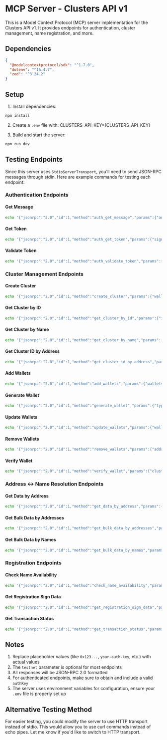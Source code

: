 # MCP Server - Clusters API v1

This is a Model Context Protocol (MCP) server implementation for the Clusters API v1. It provides endpoints for authentication, cluster management, name registration, and more.

## Dependencies

```json
{
  "@modelcontextprotocol/sdk": "^1.7.0",
  "dotenv": "^16.4.7",
  "zod": "^3.24.2"
}
```

## Setup

1. Install dependencies:
```bash
npm install
```

2. Create a `.env` file with: CLUSTERS_API_KEY={CLUSTERS_API_KEY}

3. Build and start the server:
```bash
npm run dev
```

## Testing Endpoints

Since this server uses `StdioServerTransport`, you'll need to send JSON-RPC messages through stdin. Here are example commands for testing each endpoint:

### Authentication Endpoints

#### Get Message
```bash
echo '{"jsonrpc":"2.0","id":1,"method":"auth_get_message","params":{"address":"0x123...","chainId":1,"nonce":"abc123"}}' | node dist/index.js
```

#### Get Token
```bash
echo '{"jsonrpc":"2.0","id":1,"method":"auth_get_token","params":{"signature":"0x123...","signingDate":"2024-03-21","type":"evm","wallet":"0x123..."}}' | node dist/index.js
```

#### Validate Token
```bash
echo '{"jsonrpc":"2.0","id":1,"method":"auth_validate_token","params":{"authKey":"your-auth-key"}}' | node dist/index.js
```

### Cluster Management Endpoints

#### Create Cluster
```bash
echo '{"jsonrpc":"2.0","id":1,"method":"create_cluster","params":{"wallets":[{"address":"0x123...","name":"MyWallet","isPrivate":false}],"authKey":"your-auth-key","testnet":false}}' | node dist/index.js
```

#### Get Cluster by ID
```bash
echo '{"jsonrpc":"2.0","id":1,"method":"get_cluster_by_id","params":{"id":"cluster-id","testnet":false}}' | node dist/index.js
```

#### Get Cluster by Name
```bash
echo '{"jsonrpc":"2.0","id":1,"method":"get_cluster_by_name","params":{"name":"cluster-name","testnet":false}}' | node dist/index.js
```

#### Get Cluster ID by Address
```bash
echo '{"jsonrpc":"2.0","id":1,"method":"get_cluster_id_by_address","params":{"address":"0x123...","testnet":false}}' | node dist/index.js
```

#### Add Wallets
```bash
echo '{"jsonrpc":"2.0","id":1,"method":"add_wallets","params":{"wallets":[{"address":"0x123...","name":"NewWallet","isPrivate":false}],"authKey":"your-auth-key","testnet":false}}' | node dist/index.js
```

#### Generate Wallet
```bash
echo '{"jsonrpc":"2.0","id":1,"method":"generate_wallet","params":{"type":"evm","name":"NewWallet","isPrivate":false,"authKey":"your-auth-key","testnet":false}}' | node dist/index.js
```

#### Update Wallets
```bash
echo '{"jsonrpc":"2.0","id":1,"method":"update_wallets","params":{"wallets":[{"address":"0x123...","name":"UpdatedName"}],"authKey":"your-auth-key","testnet":false}}' | node dist/index.js
```

#### Remove Wallets
```bash
echo '{"jsonrpc":"2.0","id":1,"method":"remove_wallets","params":{"addresses":["0x123..."],"authKey":"your-auth-key","testnet":false}}' | node dist/index.js
```

#### Verify Wallet
```bash
echo '{"jsonrpc":"2.0","id":1,"method":"verify_wallet","params":{"clusterId":"cluster-id","authKey":"your-auth-key","testnet":false}}' | node dist/index.js
```

### Address ↔ Name Resolution Endpoints

#### Get Data by Address
```bash
echo '{"jsonrpc":"2.0","id":1,"method":"get_data_by_address","params":{"address":"0x123...","testnet":false}}' | node dist/index.js
```

#### Get Bulk Data by Addresses
```bash
echo '{"jsonrpc":"2.0","id":1,"method":"get_bulk_data_by_addresses","params":{"addresses":["0x123...","0x456..."],"testnet":false}}' | node dist/index.js
```

#### Get Bulk Data by Names
```bash
echo '{"jsonrpc":"2.0","id":1,"method":"get_bulk_data_by_names","params":{"names":[{"name":"name1"}],"testnet":false}}' | node dist/index.js
```

### Registration Endpoints

#### Check Name Availability
```bash
echo '{"jsonrpc":"2.0","id":1,"method":"check_name_availability","params":{"names":["name1","name2"]}}' | node dist/index.js
```

#### Get Registration Sign Data
```bash
echo '{"jsonrpc":"2.0","id":1,"method":"get_registration_sign_data","params":{"network":"1","sender":"0x123...","names":[{"name":"name1","amountWei":"1000000000000000000"}],"referralClusterId":"optional-id","testnet":false}}' | node dist/index.js
```

#### Get Transaction Status
```bash
echo '{"jsonrpc":"2.0","id":1,"method":"get_transaction_status","params":{"txHash":"0x123..."}}' | node dist/index.js
```

## Notes

1. Replace placeholder values (like `0x123...`, `your-auth-key`, etc.) with actual values
2. The `testnet` parameter is optional for most endpoints
3. All responses will be JSON-RPC 2.0 formatted
4. For authenticated endpoints, make sure to obtain and include a valid `authKey`
5. The server uses environment variables for configuration, ensure your `.env` file is properly set up

## Alternative Testing Method

For easier testing, you could modify the server to use HTTP transport instead of stdio. This would allow you to use curl commands instead of echo pipes. Let me know if you'd like to switch to HTTP transport.
